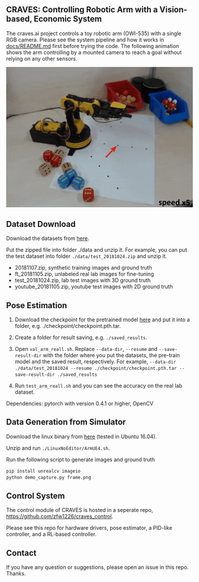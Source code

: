 ## CRAVES: Controlling Robotic Arm with a Vision-based, Economic System

The craves.ai project controls a toy robotic arm (OWI-535) with a single RGB camera. Please see the system pipeline and how it works in [docs/README.md](docs/README.md) first before trying the code. The following animation shows the arm controlling by a mounted camera to reach a goal without relying on any other sensors.

![reach-demo](docs/reach2.gif)

## Dataset Download

Download the datasets from [here](http://www.cs.jhu.edu/~qiuwch/craves/dataset/).

Put the zipped file into folder ./data and unzip it. For example, you can put the test dataset into folder `./data/test_20181024.zip` and unzip it.

- 20181107.zip, synthetic training images and ground truth
- ft_20181105.zip, unlabeled real lab images for fine-tuning
- test_20181024.zip, lab test images with 3D ground truth 
- youtube_20181105.zip, youtube test images with 2D ground truth

## Pose Estimation

1. Download the checkpoint for the pretrained model [here](http://www.cs.jhu.edu/~qiuwch/craves/) and put it into a folder, e.g. ./checkpoint/checkpoint.pth.tar. 
2. Create a folder for result saving, e.g. `./saved_results`.
3. Open `val_arm_reall.sh`. Replace `--data-dir`, `--resume` and `--save-result-dir` with the folder where you put the datasets, the pre-train model and the saved result, respectively. For example,
`--data-dir ./data/test_20181024 --resume ./checkpoint/checkpoint.pth.tar --save-result-dir ./saved_results`

4. Run `test_arm_reall.sh` and you can see the accuracy on the real lab dataset.

Dependencies: pytorch with version 0.4.1 or higher, OpenCV

## Data Generation from Simulator

Download the linux binary from [here](https://cs.jhu.edu/~qiuwch/craves/sim/arm-0610.zip) (tested in Ubuntu 16.04).

Unzip and run `./LinuxNoEditor/ArmUE4.sh`.

Run the following script to generate images and ground truth

```bash
pip install unrealcv imageio
python demo_capture.py frame.png
```

## Control System

The control module of CRAVES is hosted in a seperate repo, https://github.com/zfw1226/craves_control.

Please see this repo for hardware drivers, pose estimator, a PID-like controller, and a RL-based controller.

## Contact

If you have any question or suggestions, please open an issue in this repo. Thanks.




